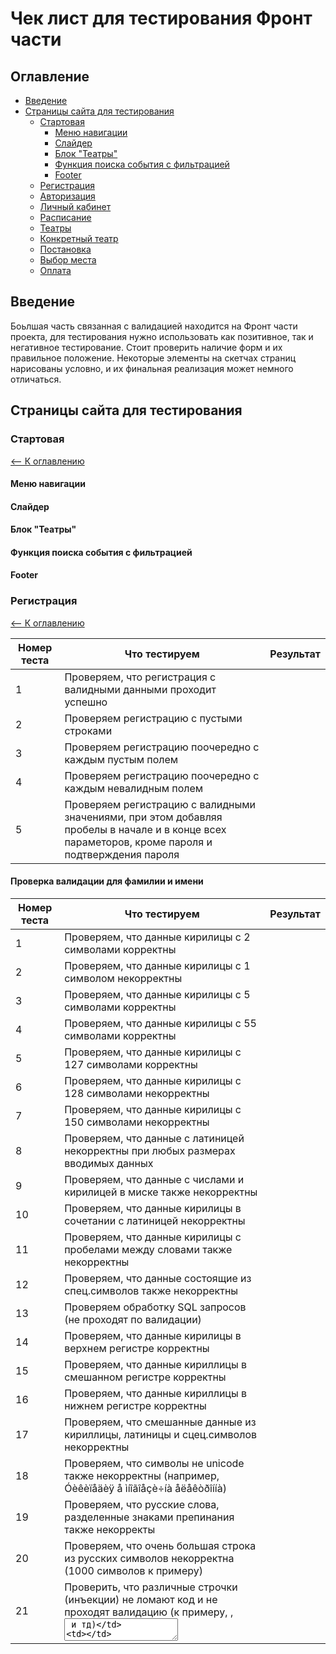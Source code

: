 # Чек лист для тестирования Фронт части
## Оглавление <a name="Table_of_contents">
* [Введение](#Introduction)
* [Страницы сайта для тестирования](#Pages)  
    * [Стартовая](#Main)  
        * [Меню навигации](#Navigation)
        * [Слайдер](#Slider)
        * [Блок "Театры"](#Block_Theaters)
        * [Функция поиска события с фильтрацией](#Event_search_with_filtering)
        * [Footer](#Footer)
    * [Регистрация](#Registration)
    * [Авторизация](#Introduction)
    * [Личный кабинет](#Personal_area)
    * [Расписание](#Timetable)
    * [Театры](#Theaters)
    * [Конкретный театр](#Concrete_theater)
    * [Постановка](#Staging)
    * [Выбор места](#Seat_selection)
    * [Оплата](#Payment)
    
## Введение <a name="Introduction">
Боьлшая часть связанная с валидацией находится на Фронт части проекта, для тестирования нужно использовать как позитивное, так и
негативное тестирование. Стоит проверить наличие форм и их правильное положение. Некоторые элементы на скетчах страниц нарисованы 
условно, и их финальная реализация может немного отличаться. 


## Страницы сайта для тестирования <a name="Pages">

### Стартовая<a name="Main">
[<-- К оглавлению](#Table_of_contents)
#### Меню навигации <a name="Navigation">  
#### Слайдер <a name="Slider">  
#### Блок "Театры" <a name="Block_Theaters">  
#### Функция поиска события с фильтрацией <a name="Event_search_with_filtering">  
#### Footer <a name="Footer">


### Регистрация <a name="Registration">  
[<-- К оглавлению](#Table_of_contents)

| Номер теста | Что тестируем                                                | Результат |
| ----------- | ------------------------------------------------------------ | --------- |
| 1           | Проверяем, что регистрация с валидными данными проходит успешно |           |
| 2           | Проверяем регистрацию с пустыми строками                     |           |
| 3           | Проверяем регистрацию поочередно с каждым пустым полем       |           |
| 4           | Проверяем регистрацию поочередно с каждым невалидным полем   |           |
| 5           | Проверяем регистрацию с валидными значениями, при этом добавляя пробелы в начале и в конце всех параметоров, кроме пароля и подтверждения пароля |  

#### Проверка валидации для фамилии и имени

| Номер теста | Что тестируем                                                | Результат |
| ----------- | ------------------------------------------------------------ | --------- |
| 1           | Проверяем, что данные кирилицы с 2 символами корректны       |           |
| 2           | Проверяем, что данные кирилицы с 1 символом некорректны      |           |
| 3           | Проверяем, что данные кирилицы с 5 символами корректны       |           |
| 4           | Проверяем, что данные кирилицы с 55 символами корректны      |           |
| 5           | Проверяем, что данные кирилицы с 127 символами корректны     |           |
| 6           | Проверяем, что данные кирилицы с 128 символами некорректны   |           |
| 7           | Проверяем, что данные кирилицы с 150 символами некорректны   |           |
| 8           | Проверяем, что данные с латиницей некорректны при любых размерах вводимых данных |           |
| 9           | Проверяем, что данные с числами и кирилицей в миске также некорректны |           |
| 10          | Проверяем, что данные кирилицы в сочетании с латиницей некорректны |           |
| 11          | Проверяем, что данные кирилицы с пробелами между словами также некорректны |           |
| 12          | Проверяем, что данные состоящие из спец.символов также некорректны |           |
| 13          | Проверяем обработку SQL запросов (не проходят по валидации)  |           |
| 14          | Проверяем, что данные кирилицы в верхнем регистре корректны  |           |
| 15          | Проверяем, что данные кириллицы  в смешанном регистре корректны |           |
| 16          | Проверяем, что данные кириллицы в нижнем регистре корректны  |           |
| 17          | Проверяем, что смешанные данные из кириллицы, латиницы и сцец.символов некорректны |           |
| 18          | Проверяем, что символы не unicode также некорректны (например, Óèêèïåäèÿ å ìíîãîåçè÷íà åëåêòðîííà) |           |
| 19          | Проверяем, что русские слова, разделенные знаками препинания также некорректы |           |
| 20          | Проверяем, что очень большая строка из русских символов некорректна (1000 символов к примеру) |           |
| 21          | Проверить, что различные строчки (инъекции) не ломают код и не проходят валидацию (к примеру, <script>alert("xss!")</script> , <textarea /> и тд) |           |

#### Проверка валидации для пароля

| Номер теста | Что тестируем                                                | Результат |
| ----------- | ------------------------------------------------------------ | --------- |
| 1           | Проверяем, что данные латиницы с одной заглавной буквой и одной строчной буквой, цифрами и символами "!@#$%^&*", состоящий из 8 символов, корректный |           |
| 2           | Проверяем, что данные латиницы с одной заглавной буквой и одной строчной буквой, цифрами и символами "!@#$%^&*", состоящий из 9 символов, корректный |           |
| 3           | Проверяем, что данные латиницы с одной заглавной буквой и одной строчной буквой, цифрами и символами "!@#$%^&*", состоящий из 7 символов, некорректный |           |
| 4           | Проверяем, что данные латиницы с одной заглавной буквой и одной строчной буквой, цифрами и символами "!@#$%^&*", состоящий из 3 символов,  некорректный |           |
| 5           | Проверяем, что данные латиницы с одной заглавной буквой и одной строчной буквой, цифрами и символами "!@#$%^&*", состоящий из 55 символов, корректный |           |
| 6           | Проверяем, что данные латиницы с одной заглавной буквой и одной строчной буквой, цифрами и символами "!@#$%^&*", состоящий из 127 символов, корректный |           |
| 7           | Проверяем, что данные латиницы с одной заглавной буквой и одной строчной буквой, цифрами и символами "!@#$%^&*", состоящий из 128 символов, некорректный |           |
| 8           | Проверяем, что сочетание только букв, или только цифр, или только спец.символов - некорректное |           |
| 9           | Проверяем, что сочетание букв в только в нижнем регистре и цифр некорректно |           |
| 10          | Проверяем, что сочетание букв в только в верхнем регистре и цифр некорректно |           |
| 11          | Проверяем, что сочетание букв в верхнем и нижнем регистре, цифр корректно при вазмере от 8 до 127 символов (без спец.символов) |           |
| 12          | Проверяем, что сочетание только букв в разных регистрах некорректно |           |
| 13          | Проверяем, что очень большая строка (1000 разных символов) некорректна |           |
| 14          | Проверяем, что символы не unicode также некорректны (например, Óèêèïåäèÿ å ìíîãîåçè÷íà åëåêòðîííà) |           |
| 15          | Проверяем, что валидный пароль, разделенный знаками препинания или пробела невалидный |           |
| 16          | Проверить, что различные строчки (инъекции) не ломают код и не проходят валидацию (к примеру, <script>alert("xss!")</script> , <textarea /> и тд) |           |



### Авторизация <a name="Authorization">
[<-- К оглавлению](#Table_of_contents)
|Номер теста|Что тестируем|Статус|
|-|-|-|
|reg1|Наличие меню навигации ||
|reg2|Наличие интерактивного поля для ввода Email ||
|reg3|Наличие интерактивного поля для ввода пароля ||
|reg4|Наличие кнопки "Войти" ||
|reg5|Наличие ссылки для регистрации аккаунта ||
|reg6|Принимает Email  с 6 символами в логине ||
|reg7|Принимает Email  с 10 символами в логине ||
|reg8|Принимает Email  с 30 символами в логине ||
|reg9|Не принимает Email  с 5 символами в логине ||
|reg10|Не принимает Email  с 0 символами в логине ||
|reg11|Не принимает Email  с 31 символом в логине ||
|reg12|Принимает Email с одним знаком "@" ||
|reg13|Не принимает Email без знака "@" ||
|reg14|Не принимает Email с 2 или более знаками "@" ||
|reg15|Прнимает Email  с 9 символами в доменном имени ||
|reg16|Прнимает Email  с 64 символами в доменном имени ||
|reg17|Прнимает Email  с 3 символами в доменном имени  ||
|reg18|Не прнимает Email  с 2 символами в доменном имени ||
|reg19|Не прнимает Email  с 65 символами в доменном имени ||
|reg20|Прнимает Email  с точкой идущими подряд ||
|reg21|Не прнимает Email  с двумя точками идущими подряд ||
|reg22| ||
|reg23| ||
|reg24| ||
|reg25| ||
|reg26| ||
|reg27| ||
|reg28| ||
|reg29| ||
|reg30| ||
|reg31| ||
|reg32| ||
|reg33| ||
|reg34| ||
|reg35| ||
|reg36| ||
|reg37| ||
|reg38| ||
|reg39| ||
### Личный кабинет <a name="Personal_area">
[<-- К оглавлению](#Table_of_contents)
### Расписание <a name="Timetable">
[<-- К оглавлению](#Table_of_contents)
### Театры <a name="Theaters">
[<-- К оглавлению](#Table_of_contents)
### Конкретный театр <a name="Concrete_theater">
[<-- К оглавлению](#Table_of_contents)
### Постановка <a name="Staging">
[<-- К оглавлению](#Table_of_contents)
### Выбор места <a name="Seat_selection">
[<-- К оглавлению](#Table_of_contents)
### Оплата <a name="Payment">
[<-- К оглавлению](#Table_of_contents)


